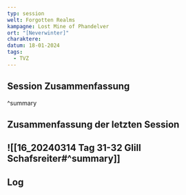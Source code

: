 ```yaml
---
typ: session
welt: Forgotten Realms
kampagne: Lost Mine of Phandelver
ort: "[Neverwinter]"
charaktere: 
datum: 18-01-2024
tags:
  - TVZ
---
```

## Session Zusammenfassung



^summary

## Zusammenfassung der letzten Session

![[16_20240314 Tag 31-32 Glill Schafsreiter#^summary]]
---

## Log

